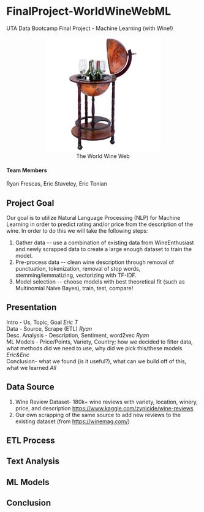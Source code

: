 # FinalProject-WorldWineWebML
UTA Data Bootcamp Final Project - Machine Learning (with Wine!)

<p align="center">
  <img width="300" src="images/globe_wine.jpeg" alt="WWW Image"><br>
  The World Wine Web
</p>


#### Team Members
Ryan Frescas, Eric Staveley, Eric Tonian

## Project Goal
Our goal is to utilize Natural Language Processing (NLP) for Machine Learning in order to predict rating and/or price from the description of the wine. In order to do this we will take the following steps:
  1) Gather data -- use a combination of existing data from WineEnthusiast and newly scrapped data to create a large enough        dataset to train the model.
  2) Pre-process data -- clean wine description through removal of punctuation, tokenization, removal of stop words,                stemming/lemmatizing, vectorizing with TF-IDF.
  3) Model selection -- choose models with best theoretical fit (such as Multinomial Naive Bayes), train, test, compare!

## Presentation
Intro - Us, Topic, Goal *Eric T*  
Data - Source, Scrape (ETL) *Ryan*  
Desc. Analysis - Description, Sentiment, word2vec *Ryan*   
ML Models - Price/Points, Variety, Country; how we decided to filter data, what methods did we need to use, why did we pick               this/these models *Eric&Eric*   
Conclusion- what we found (is it useful?), what can we build off of this, what we learned *All*  

## Data Source
1) Wine Review Dataset- 180k+ wine reviews with variety, location, winery, price, and description https://www.kaggle.com/zynicide/wine-reviews
2) Our own scrapping of the same source to add new reviews to the existing dataset (from https://winemag.com/)

## ETL Process

## Text Analysis

## ML Models

## Conclusion
